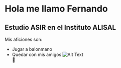 # Hola me llamo Fernando
## Estudio ASIR en el Instituto ALISAL
Mis aficiones son:
* Jugar a balonmano 
* Quedar con mis amigos
![Alt Text](https://static1.eldiariomontanes.es/www/multimedia/202210/16/media/cortadas/barrio-balonmano-kY4H-U180386808071aEF-1248x770@Diario%20Montanes.jpg)   
:tada:
